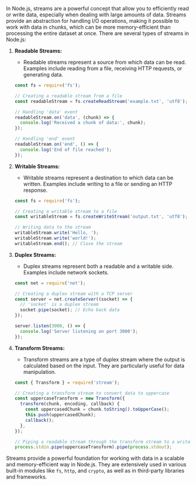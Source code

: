 In Node.js, streams are a powerful concept that allow you to efficiently read or write data, especially when dealing with large amounts of data. Streams provide an abstraction for handling I/O operations, making it possible to work with data in chunks, which can be more memory-efficient than processing the entire dataset at once. There are several types of streams in Node.js:

1. **Readable Streams:**
   - Readable streams represent a source from which data can be read. Examples include reading from a file, receiving HTTP requests, or generating data.

   ```javascript
   const fs = require('fs');

   // Creating a readable stream from a file
   const readableStream = fs.createReadStream('example.txt', 'utf8');

   // Handling 'data' event
   readableStream.on('data', (chunk) => {
     console.log('Received a chunk of data:', chunk);
   });

   // Handling 'end' event
   readableStream.on('end', () => {
     console.log('End of file reached');
   });
   ```

2. **Writable Streams:**
   - Writable streams represent a destination to which data can be written. Examples include writing to a file or sending an HTTP response.

   ```javascript
   const fs = require('fs');

   // Creating a writable stream to a file
   const writableStream = fs.createWriteStream('output.txt', 'utf8');

   // Writing data to the stream
   writableStream.write('Hello, ');
   writableStream.write('world!');
   writableStream.end(); // Close the stream
   ```

3. **Duplex Streams:**
   - Duplex streams represent both a readable and a writable side. Examples include network sockets.

   ```javascript
   const net = require('net');

   // Creating a duplex stream with a TCP server
   const server = net.createServer((socket) => {
     // 'socket' is a duplex stream
     socket.pipe(socket); // Echo back data
   });

   server.listen(3000, () => {
     console.log('Server listening on port 3000');
   });
   ```

4. **Transform Streams:**
   - Transform streams are a type of duplex stream where the output is calculated based on the input. They are particularly useful for data manipulation.

   ```javascript
   const { Transform } = require('stream');

   // Creating a transform stream to convert data to uppercase
   const uppercaseTransform = new Transform({
     transform(chunk, encoding, callback) {
       const uppercasedChunk = chunk.toString().toUpperCase();
       this.push(uppercasedChunk);
       callback();
     },
   });

   // Piping a readable stream through the transform stream to a writable stream
   process.stdin.pipe(uppercaseTransform).pipe(process.stdout);
   ```

Streams provide a powerful foundation for working with data in a scalable and memory-efficient way in Node.js. They are extensively used in various built-in modules like `fs`, `http`, and `crypto`, as well as in third-party libraries and frameworks.